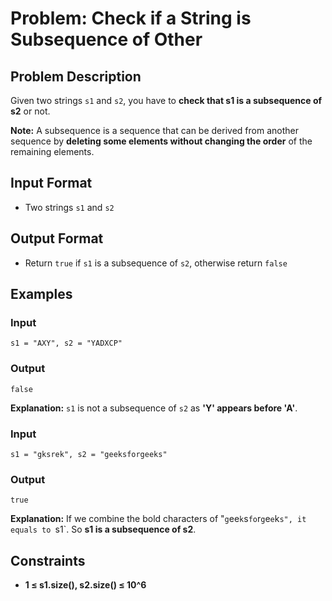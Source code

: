 
# Problem: Check if a String is Subsequence of Other

## Problem Description
Given two strings `s1` and `s2`, you have to **check that s1 is a subsequence of s2** or not.

**Note:** A subsequence is a sequence that can be derived from another sequence by **deleting some elements without changing the order** of the remaining elements.

## Input Format
- Two strings `s1` and `s2`

## Output Format
- Return `true` if `s1` is a subsequence of `s2`, otherwise return `false`

## Examples

### Input
`s1 = "AXY", s2 = "YADXCP"`<br/>

### Output
`false`<br/>

**Explanation:** `s1` is not a subsequence of `s2` as **'Y' appears before 'A'**.

### Input
`s1 = "gksrek", s2 = "geeksforgeeks"`<br/>

### Output
`true`<br/>

**Explanation:** If we combine the bold characters of "`g`ee`k`s`fo`r`g`e`e`k`s", it equals to `s1`. So **s1 is a subsequence of s2**.

## Constraints
- **1 ≤ s1.size(), s2.size() ≤ 10^6**

